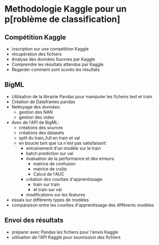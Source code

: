 # Methodologie Kaggle pour un p[roblème de classification]

## Compétition Kaggle

- inscription sur une compétition Kaggle
- récupération des fichiers
- Analyse des données  fournies par Kaggle
- Comprendre les résultats attendus par Kaggle
- Regarder comment sont scorés les résultats

## BigML

- Utilisation de la librairie Pandas pour manipuler les ficheirs test et train
- Création de Dataframes pandas
- Nettoyage des données:
  - gestion des NAN
  - gestion des vides
- Avec de l'API de BigML:
  - créations des sources
  - créations des datasets
  - split du train_full en train et val
  - en boucle tant que ca n'est pas satisfaisant:
    - entrainement d'un modèle sur le train
    - batch prediction sur val
    - évaluation de la performance et des erreurs:
      - matrice de confusion
      - matrice de coûts
      - Calcul de l'AUC
    - création des courbes d'apprentissage:
      - train sur train
      - et train sur val
    - modifications sur les features
- essais sur différents types de modèles
- comparaison entre les courbes d'apprentissage des différents modèles

## Envoi des résultats

- préparer avec Pandas les fichiers pour l'envoi Kaggle
- utilisaiton de l'API Kaggle pour soumission des fichiers
